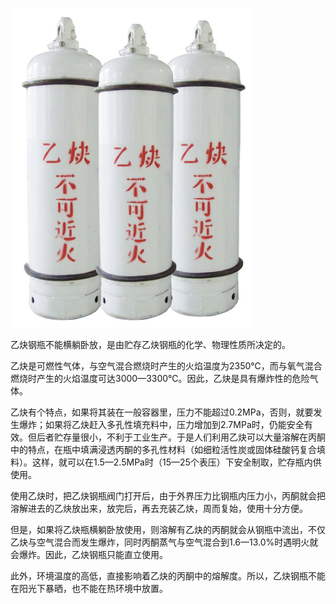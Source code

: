 
![](assets/为什么乙炔瓶必须竖放？/image-20230521231638318.png)

乙炔钢瓶不能横躺卧放，是由贮存乙炔钢瓶的化学、物理性质所决定的。

乙炔是可燃性气体，与空气混合燃烧时产生的火焰温度为2350℃，而与氧气混合燃烧时产生的火焰温度可达3000—3300℃。因此，乙炔是具有爆炸性的危险气体。

乙炔有个特点，如果将其装在一般容器里，压力不能超过0.2MPa，否则，就要发生爆炸；如果将乙炔赶入多孔性填充料中，压力增加到2.7MPa时，仍能安全有效。但后者贮存量很小，不利于工业生产。于是人们利用乙炔可以大量溶解在丙酮中的特点，在瓶中填满浸透丙酮的多孔性材料（如细粒活性炭或固体硅酸钙复合填料）。这样，就可以在1.5—2.5MPa时（15—25个表压）下安全制取，贮存瓶内供使用。

使用乙炔时，把乙炔钢瓶阀门打开后，由于外界压力比钢瓶内压力小，丙酮就会把溶解进去的乙炔放出来，放完后，再去充装乙炔，周而复始，使用十分方便。

但是，如果将乙炔瓶横躺卧放使用，则溶解有乙炔的丙酮就会从钢瓶中流出，不仅乙炔与空气混合而发生爆炸，同时丙酮蒸气与空气混合到1.6—13.0%时遇明火就会爆炸。因此，乙炔钢瓶只能直立使用。

此外，环境温度的高低，直接影响着乙炔的丙酮中的熔解度。所以，乙炔钢瓶不能在阳光下暴晒，也不能在热环境中放置。
